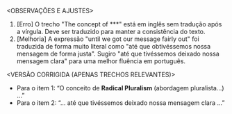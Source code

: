 <OBSERVAÇÕES E AJUSTES>
1. [Erro] O trecho "The concept of ***" está em inglês sem tradução após a vírgula. Deve ser traduzido para manter a consistência do texto.
2. [Melhoria] A expressão "until we got our message fairly out" foi traduzida de forma muito literal como "até que obtivéssemos nossa mensagem de forma justa". Sugiro "até que tivéssemos deixado nossa mensagem clara" para uma melhor fluência em português.

<VERSÃO CORRIGIDA (APENAS TRECHOS RELEVANTES)>
- Para o item 1: “O conceito de **Radical Pluralism** (abordagem pluralista...) ...”
- Para o item 2: “... até que tivéssemos deixado nossa mensagem clara ...”